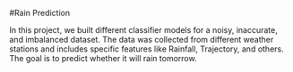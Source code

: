 #Rain Prediction

In this project, we built different classifier models for a noisy, inaccurate, and imbalanced dataset. The data was collected from different weather stations and includes specific features like Rainfall, Trajectory, and others. The goal is to predict whether it will rain tomorrow.
